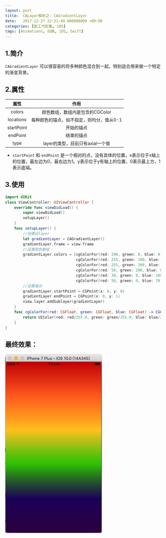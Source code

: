 ```yaml
---
layout: post
title:  CALayer解析之: CAGradientLayer
date:   2017-12-27 22:21:49.000000000 +09:00
categories: [能工巧匠集, iOS]
tags: [Animations, 动画, iOS, Swift]
---
```


## 1.简介

`CAGradientLayer` 可以很容易的将多种颜色混合到一起，特别适合用来做一个特定的渐变背景。

## 2.属性

| 属性  |	作用 | 
| :------------: | :------------: |
| colors		|	颜色数组，数组内是包含的CGColor |
| locations	|	每种颜色的锚点，如不指定，则均分，值从0-1 |
| startPoint	|	开始的锚点 |
| endPoint	|	结束的锚点 |
| type		|	layer的类型，目前只有axial一个值 |


- `startPoint` 和 `endPoint` 是一个相对的点，没有具体的位置，x表示位于x轴上的位置，最左边为0，最右边为1。y表示位于y有轴上的位置，0表示最上方，1表示底端。

## 3.使用

```swift
import UIKit
class ViewController: UIViewController {
    override func viewDidLoad() {
        super.viewDidLoad()
        setupLayer()
    }
    func setupLayer() {
        //创建出layer
        let gradientLayer = CAGradientLayer()
        gradientLayer.frame = view.frame
        //设置颜色数组
        gradientLayer.colors = [cgColorFor(red: 200, green: 0, blue: 0),
                                cgColorFor(red: 255, green: 100, blue: 30),
                                cgColorFor(red: 255, green: 200, blue: 30),
                                cgColorFor(red: 50, green: 200, blue: 0),
                                cgColorFor(red: 30, green: 0, blue: 100),
                                cgColorFor(red: 50, green: 0, blue: 70)]
        //设置锚点
        gradientLayer.startPoint = CGPoint(x: 0, y: 0)
        gradientLayer.endPoint = CGPoint(x: 0, y: 1)
        view.layer.addSublayer(gradientLayer)
    }
    func cgColorFor(red: CGFloat, green: CGFloat, blue: CGFloat) -> CGColor {
        return UIColor(red: red/255.0, green: green/255.0, blue: blue/255.0, alpha: 1).cgColor
    }
}
```


## 最终效果：

![](/assets/images/2017/CAGradientLayer-01.png)